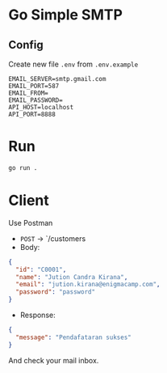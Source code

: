 # Go Simple SMTP

## Config

Create new file `.env` from `.env.example`

```env
EMAIL_SERVER=smtp.gmail.com
EMAIL_PORT=587
EMAIL_FROM=
EMAIL_PASSWORD=
API_HOST=localhost
API_PORT=8888
```

# Run

```bash
go run .
```

# Client

Use Postman

- `POST` -> `/customers
- Body:

```json
{
  "id": "C0001",
  "name": "Jution Candra Kirana",
  "email": "jution.kirana@enigmacamp.com",
  "password": "password"
}
```

- Response:

```json
{
  "message": "Pendafataran sukses"
}
```

And check your mail inbox.

